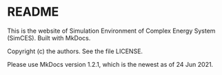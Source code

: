 # README

This is the website of Simulation Environment of Complex Energy System (SimCES).
Built with MkDocs.

Copyright (c) the authors. See the file LICENSE.

Please use MkDocs version 1.2.1, which is the newest as of 24 Jun 2021.
